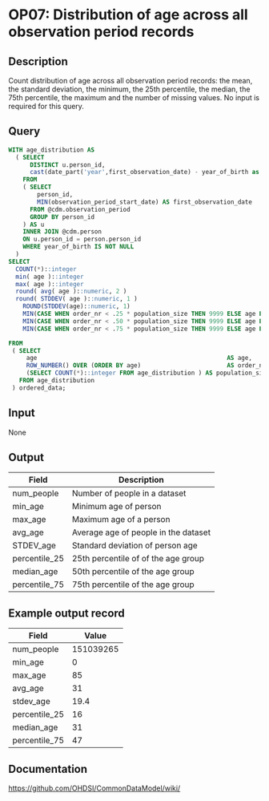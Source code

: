 <!---
Group:observation period
Name:OP07 Distribution of age across all observation period records
Author:Patrick Ryan
CDM Version: 5.3
-->

# OP07: Distribution of age across all observation period records

## Description
Count distribution of age across all observation period records:  the mean, the standard deviation, the minimum, the 25th percentile, the median, the 75th percentile, the maximum and the number of missing values. No input is required for this query.

## Query
```sql
WITH age_distribution AS 
  ( SELECT 
      DISTINCT u.person_id, 
      cast(date_part('year',first_observation_date) - year_of_birth as integer) AS age
    FROM 
    ( SELECT 
        person_id,
        MIN(observation_period_start_date) AS first_observation_date
      FROM @cdm.observation_period
      GROUP BY person_id
    ) AS u
    INNER JOIN @cdm.person 
    ON u.person_id = person.person_id
    WHERE year_of_birth IS NOT NULL
  ) 
SELECT 
  COUNT(*)::integer                                                                      AS num_people,
  min( age )::integer                                                                    AS min_age,
  max( age )::integer                                                                    AS max_age,
  round( avg( age )::numeric, 2 )                                                        AS avg_age,
  round( STDDEV( age )::numeric, 1 )                                                     AS stdev_age,
    ROUND(STDDEV(age)::numeric, 1)                                                        AS STDEV_value,
    MIN(CASE WHEN order_nr < .25 * population_size THEN 9999 ELSE age END)      AS percentile_25,
    MIN(CASE WHEN order_nr < .50 * population_size THEN 9999 ELSE age END)      AS median_value,
    MIN(CASE WHEN order_nr < .75 * population_size THEN 9999 ELSE age END)      AS percentile_75

FROM 
 ( SELECT 
     age                                                     AS age,
     ROW_NUMBER() OVER (ORDER BY age)                        AS order_nr,
     (SELECT COUNT(*)::integer FROM age_distribution ) AS population_size
   FROM age_distribution
 ) ordered_data;
```

## Input

None

## Output

| Field |  Description |
| --- | --- |
| num_people | Number of people in a dataset |
| min_age | Minimum age of person |
| max_age | Maximum age of a person |
| avg_age | Average age of people in the dataset |
| STDEV_age | Standard deviation of person age |
|  percentile_25 |  25th percentile of of the age group |
|  median_age |  50th percentile of the age group |
|  percentile_75 |  75th percentile of the age group |

## Example output record

| Field |  Value |
| --- | --- |
| num_people | 151039265 |
| min_age |  0 |
| max_age |  85 |
| avg_age |  31 |
| stdev_age |  19.4 |
| percentile_25 |  16 |
| median_age |  31 |
| percentile_75 |  47 |

## Documentation
https://github.com/OHDSI/CommonDataModel/wiki/
